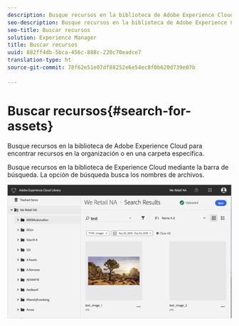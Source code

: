 ```yaml
---
description: Busque recursos en la biblioteca de Adobe Experience Cloud para encontrar recursos en la organización o en una carpeta específica.
seo-description: Busque recursos en la biblioteca de Adobe Experience Cloud para encontrar recursos en la organización o en una carpeta específica.
seo-title: Buscar recursos
solution: Experience Manager
title: Buscar recursos
uuid: 882ff4db-5bca-456c-888c-220c70eadce7
translation-type: ht
source-git-commit: 78f62e51e07df88252e6e54ec8f0b620d739e07b

---
```



# Buscar recursos{#search-for-assets}

Busque recursos en la biblioteca de Adobe Experience Cloud para encontrar recursos en la organización o en una carpeta específica.

Busque recursos en la biblioteca de Experience Cloud mediante la barra de búsqueda. La opción de búsqueda busca los nombres de archivos.

![](assets/library_search_filter_results.png)

